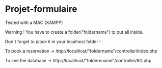 # Projet-formulaire
Tested with a MAC (XAMPP)

Warning ! You have to create a folder("foldername") to put all inside.

Don't forget to place it in your localhost folder !


To book a reservation -> http://localhost/"foldername"/controller/index.php

To see the database -> http://localhost/"folderename"/controller/BD.php


